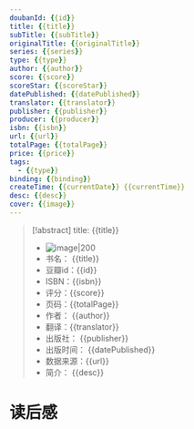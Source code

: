 ```yaml
---
doubanId: {{id}}
title: {{title}}
subTitle: {{subTitle}}
originalTitle: {{originalTitle}}
series: {{series}}
type: {{type}}
author: {{author}}
score: {{score}}
scoreStar: {{scoreStar}}
datePublished: {{datePublished}}
translator: {{translator}}
publisher: {{publisher}}
producer: {{producer}}
isbn: {{isbn}}
url: {{url}}
totalPage: {{totalPage}}
price: {{price}}
tags:  
  - {{type}}
binding: {{binding}}
createTime: {{currentDate}} {{currentTime}}
desc: {{desc}}
cover: {{image}}
---
```


> [!abstract] title: {{title}}  
> - ![image|200]({{image}})
> - 书名： {{title}}
> - 豆瓣id：{{id}}
> - ISBN：{{isbn}}
> - 评分：{{score}}
> - 页码：{{totalPage}}
> - 作者： {{author}}
> - 翻译：{{translator}}
> - 出版社： {{publisher}}
> - 出版时间： {{datePublished}}
> - 数据来源：{{url}}
> - 简介： {{desc}}


# 读后感







